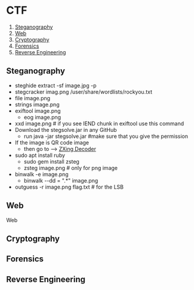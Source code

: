# CTF

1. [Steganography](#stenography)
2. [Web](#web)
3. [Cryptography](#crypto)
4. [Forensics](#forensics)
5. [Reverse Engineering](#rev)

## Steganography <a name="stenography"></a>

- steghide extract -sf image.jpg -p <password>
- stegcracker imag.png /user/share/wordlists/rockyou.txt
- file image.png
- strings image.png 
- exiftool image.png 
  - eog image.png
- xxd image.png # if you see IEND chunk in exiftool use this command
- Download the stegsolve.jar in any GitHub
  - run java -jar stegsolve.jar #make sure that you give the permission
- If the image is QR code image
  - then go to --> [ZXing Decoder](https://zxing.org/w/decode.jspx)
- sudo apt install ruby
  - sudo gem install zsteg
  - zsteg image.png # only for png image
- binwalk -e image.png
  - binwalk --dd = ".*" image.png
- outguess -r image.png flag.txt # for the LSB




## Web <a name="web"></a>
Web <a name="web"></a>
<!-- Add web-related content here -->
## Cryptography <a name="crypto"></a>
<!-- Add cryptography-related content here -->
## Forensics <a name="forensics"></a>
<!-- Add forensics-related content here -->
## Reverse Engineering <a name="rev"></a>
<!-- Add reverse engineering-related content here -->
